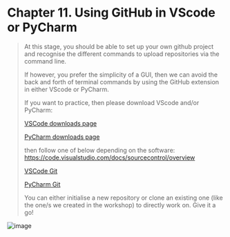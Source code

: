 # Chapter 11. Using GitHub in VScode or PyCharm

> At this stage, you should be able to set up your own github project and recognise the different commands to upload repositories via the command line.
>
> If however, you prefer the simplicity of a GUI, then we can avoid the back and forth of terminal commands by using the GitHub extension in either VScode or PyCharm. 
>
> If you want to practice, then please download VScode and/or PyCharm:
>
> [VSCode downloads page](https://code.visualstudio.com/download)
> 
> [PyCharm downloads page](https://www.jetbrains.com/pycharm/download)
>
> then follow one of below depending on the software: https://code.visualstudio.com/docs/sourcecontrol/overview
>
> [VSCode Git](https://code.visualstudio.com/docs/sourcecontrol/overview#_git-support)
> 
> [PyCharm Git](https://www.jetbrains.com/help/pycharm/using-git-integration.html)
>
> You can either initialise a new repository or clone an existing one (like the one/s we created in the workshop) to directly work on. Give it a go!

![image](https://github.com/user-attachments/assets/948c603a-1bbf-42ca-ad05-927d3ba0dad7)



